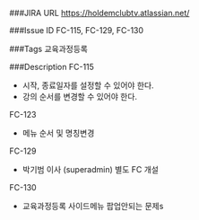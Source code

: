 
###JIRA URL 
https://holdemclubtv.atlassian.net/

###Issue ID 
FC-115, FC-129, FC-130

###Tags
교육과정등록

###Description
FC-115
- 시작, 종료일자를 설정할 수 있어야 한다.
- 강의 순서를 변경할 수 있어야 한다.

FC-123
- 메뉴 순서 및 명칭변경

FC-129
- 박기범 이사 (superadmin) 별도 FC 개설

FC-130
- 교육과정등록 사이드메뉴 팝업안되는 문제s